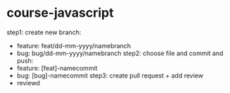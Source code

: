 # course-javascript


step1: create new branch: 
  - feature: feat/dd-mm-yyyy/namebranch
  - bug: bug/dd-mm-yyyy/namebranch
step2: choose file and commit and push:
  - feature: [feat]-namecommit
  - bug: [bug]-namecommit
step3: create pull request + add review
  - reviewd
